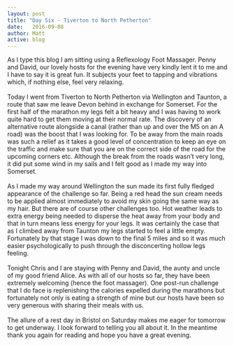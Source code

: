 ```yaml
---
layout: post
title: "Day Six - Tiverton to North Petherton"
date:   2016-09-08
author: Matt
active: blog
---
```

As I type this blog I am sitting using a Reflexology Foot Massager. Penny and David, our lovely hosts for the evening have very kindly lent it to me and I have to say it is great fun. It subjects your feet to tapping and vibrations which, if nothing else, feel very relaxing. 
<br><br>
Today I went from Tiverton to North Petherton via Wellington and Taunton, a route that saw me leave Devon behind in exchange for Somerset. For the first half of the marathon my legs felt a bit heavy and I was having to work quite hard to get them moving at their normal rate. The discovery of an alternative route alongside a canal (rather than up and over the M5 on an A road) was the boost that I was looking for. To be away from the main roads was such a relief as it takes a good level of concentration to keep an eye on the traffic and make sure that you are on the correct side of the road for the upcoming corners etc. Although the break from the roads wasn’t very long, it did put some wind in my sails and I felt good as I made my way into Somerset. 
<br><br>
As I made my way around Wellington the sun made its first fully fledged appearance of the challenge so far. Being a red head the sun cream needs to be applied almost immediately to avoid my skin going the same way as my hair. But there are of course other challenges too. Hot weather leads to extra energy being needed to disperse the heat away from your body and that in turn means less energy for your legs. It was certainly the case that as I climbed away from Taunton my legs started to feel a little empty. Fortunately by that stage I was down to the final 5 miles and so it was much easier psychologically to push through the disconcerting hollow legs feeling. 
<br><br>
Tonight Chris and I are staying with Penny and David, the aunty and uncle of my good friend Alice. As with all of our hosts so far, they have been extremely welcoming (hence the foot massager). One post-run challenge that I do face is replenishing the calories expelled during the marathons but fortunately not only is eating a strength of mine but our hosts have been so very generous with sharing their meals with us.
<br><br> 
The allure of a rest day in Bristol on Saturday makes me eager for tomorrow to get underway. I look forward to telling you all about it. In the meantime thank you again for reading and hope you have a great evening. 



